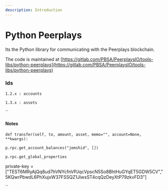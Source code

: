 ```yaml
---
description: Introduction
---
```


# Python Peerplays

Its the Python library for communicating with the Peerplays blockchain.

The code is maintained at [https://gitlab.com/PBSA/PeerplaysIO/tools-libs/python-peerplays](https://gitlab.com/PBSA/PeerplaysIO/tools-libs/python-peerplays)



### Ids

`1.2.x : accounts`

`1.3.x : assets`

\`\`

#### Notes

```
def transfer(self, to, amount, asset, memo="", account=None, **kwargs):
```

`p.rpc.get_account_balances("jemshid", [])`

`p.rpc.get_global_properties`

private-key = \["TEST6MRyAjQq8ud7hVNYcfnVPJqcVpscN5So8BhtHuGYqET5GDW5CV","5KQwrPbwdL6PhXujxW37FSSQZ1JiwsST4cqQzDeyXtP79zkvFD3"\]

\`\`





